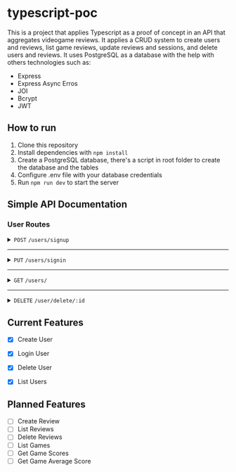 # typescript-poc


This is a project that applies Typescript as a proof of concept in an API that aggregates videogame reviews. It applies a CRUD system to create users and reviews, list game reviews, update reviews and sessions, and delete users and reviews. It uses PostgreSQL as a database with the help with others technologies such as:

- Express
- Express Async Erros
- JOI
- Bcrypt
- JWT

## How to run

1. Clone this repository
2. Install dependencies with `npm install`
3. Create a PostgreSQL database, there's a script in root folder to create the database and the tables 
4. Configure .env file with your database credentials
5. Run `npm run dev` to start the server

## Simple API Documentation

### User Routes

<details>
<summary><code>POST</code> <code>/users/signup</code></summary>

Body

```json
{
	"name": "Test",
	"email": "test@email.com",
	"password": "secret"
}
```

Response - `201 CREATED`


</details>

---

<details>
<summary><code>PUT</code> <code>/users/signin</code></summary>

Body

```json
{
	"email": "test@email.com",
	"password": "secret"
}
```

Response - `200 OK`

```json
{
	"token": "eyJhbGciOiJIUzI1NiIsInR5cCI6IkpXVCJ9.eyJlbWFpbCI6InRlc3RlQGVtYWlsLmNvbSIsImlhdCI6MTY4MTA1Mzc2N30.5ZUfRvvETQcJ57_PxF7v7mkdO-nZpa3C9QR1g1PEcXY"
}
```
---

</details>

---

<details>
<summary><code>GET</code> <code>/users/</code></summary>

Response - `200 OK`

```json
{
  "users": [
    {
      "id": 1,
      "name": "teste"
    },
    {
      "id": 2,
      "name": "teste2"
    }
  ]
}
```
</details>

---

<details>
<summary><code>DELETE</code> <code>/user/delete/:id</code></summary>

Response - `204 No Content`


</details>

<!---
### Review Routes

<details>
<summary><code>POST</code> <code>/reviews</code> - Authenticated Route</summary>

Body

```json
{
	"rating": 6.5,
	"review": "This game is Ok",
	"game": "Castlevania: Rondo of Blood"
}
```

Response - `201 CREATED`

```json
{
	"id": 3,
	"user_id": 1,
	"game_id": 2,
	"rating": "6.5",
	"review": "This game is Ok",
	"created_at": "2023-04-09T19:20:24.755Z"
}
```

</details>

---

<details>
<summary><code>GET</code> <code>/reviews</code></summary>

Query Params:
| Key | Type | Data type | Description |
| --- | --- | --- | --- |
| user | Optional| string | User name |
| game |  Optional | string | Game name |


Response - `200 OK`

```json
[
    {
        "id": 3,
        "username_id": 1,
        "username": "John Doe",
        "picture_url": "https://picsum.photos/300/300",
        "game": "Castlevania: Rondo of Blood",
        "rating": "6.5",
        "review_text": "This game is Ok",
        "comments": [
            {
                "id": 4,
                "username_id": 2,
                "username": "Caio",
                "picture_url": null,
                "comment_text": "Good Review"
            }
        ]
    }
]
```
</details>

### Comment Routes

<details>
<summary><code>POST</code> <code>/comments/:review_id</code> - Authenticated Route</summary>

Body

```json
{
    "comment": "Good Review!"
}
```

Response - `201 CREATED`

```json
{
    "id": 4,
    "review_id": 3,
    "user_id": 2,
    "text": "Good Review",
    "created_at": "2023-04-09T19:20:24.755Z"
}
```
</details>

---
<details>
<summary><code>PUT</code> <code>/comments/:comment_id</code> - Authenticated Route</summary>
Body

```json
{
    "comment": "New Text!"
}
```

Response - `200 OK`

```json
{
    "id": 4,
    "review_id": 3,
    "user_id": 2,
    "text": "New Text!",
    "created_at": "2023-04-09T19:20:24.755Z"
}
```
</details>

---
<details>
<summary><code>DELETE</code> <code>/comments/:comment_id</code> - Authenticated Route</summary>

Response - `204 NO CONTENT`

</details>
-->

## Current Features

- [x] Create User
- [x] Login User
- [x] Delete User
- [x] List Users


## Planned Features

- [ ] Create Review
- [ ] List Reviews
- [ ] Delete Reviews
- [ ] List Games
- [ ] Get Game Scores
- [ ] Get Game Average Score